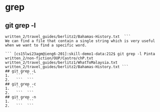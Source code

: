 # grep
## git grep -l
 ```[cs15lwi23agm@ieng6-201]:skill-demo1-data:211$ git grep -l Lucayans
written_2/travel_guides/berlitz2/Bahamas-History.txt  ```
We can find a file that contain a single string which is very useful when we want to find a specific word.

``` [cs15lwi23agm@ieng6-201]:skill-demo1-data:212$ git grep -l Pinta  
written_2/non-fiction/OUP/Castro/chP.txt
written_2/travel_guides/berlitz1/WhatToMalaysia.txt
written_2/travel_guides/berlitz2/Bahamas-History.txt ```
## git grep -L 
1.   ```  ```
2.   ```  ```
## git grep -c
1.   ```  ```
2.   ```  ```
## git grep -n 
1.   ```  ```
2.   ```  ```

